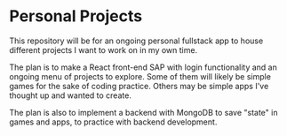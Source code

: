 # Personal Projects

This repository will be for an ongoing personal fullstack app to house different projects I want to work on in my own time.

The plan is to make a React front-end SAP with login functionality and an ongoing menu of projects to explore. Some of them will likely be simple games for the sake of coding practice. Others may be simple apps I've thought up and wanted to create.

The plan is also to implement a backend with MongoDB to save "state" in games and apps, to practice with backend development.
